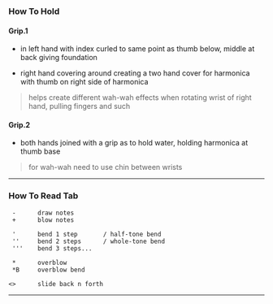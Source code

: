 

### How To Hold

#### Grip.1

* in left hand with index curled to same point as thumb below, middle at back giving foundation

* right hand covering around creating a two hand cover for harmonica with thumb on right side of harmonica
> helps create different wah-wah effects when rotating wrist of right hand, pulling fingers and such


#### Grip.2

* both hands joined with a grip as to hold water, holding harmonica at thumb base
> for wah-wah need to use chin between wrists

---

### How To Read Tab

```
 -      draw notes
 +      blow notes

 '      bend 1 step       / half-tone bend
 ''     bend 2 steps      / whole-tone bend
 '''    bend 3 steps...

 *      overblow
 *B     overblow bend

<>      slide back n forth

```


---



